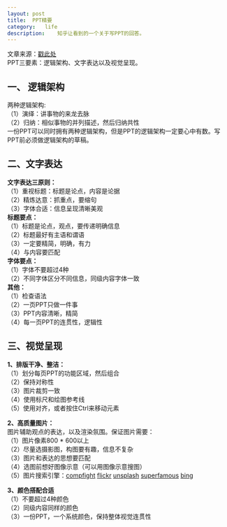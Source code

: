 ```yaml
---
layout:	post
title:	PPT精要
category:	life
description:	知乎让看到的一个关于写PPT的回答。
---
```

文章来源：[戳此处](https://www.zhihu.com/question/34019077/answer/57762067)  
PPT三要素：逻辑架构、文字表达以及视觉呈现。

一、 逻辑架构
---

两种逻辑架构:  
（1）演绎：讲事物的来龙去脉  
（2）归纳：相似事物的并列描述，然后归纳共性  
一份PPT可以同时拥有两种逻辑架构，但是PPT的逻辑架构一定要心中有数。写PPT前必须做逻辑架构的草稿。

二、文字表达
---

**文字表达三原则：**  
（1）重视标题：标题是论点，内容是论据  
（2）精炼达意：抓重点，要缩句  
（3）字体合适：信息呈现清晰美观  
**标题要点：**  
（1）标题是论点，观点，要传递明确信息  
（2）标题最好有主语和谓语  
（3）一定要精简，明确，有力  
（4）与内容要匹配  
**字体要点：**  
（1）字体不要超过4种  
（2）不同字体区分不同信息，同级内容字体一致  
**其他：**  
（1）检查语法  
（2）一页PPT只做一件事  
（3）PPT内容清晰，精简  
（4）每一页PPT的连贯性，逻辑性

三、视觉呈现
---

**1、排版干净、整洁：**  
（1）划分每页PPT的功能区域，然后组合  
（2）保持对称性  
（3）图片裁剪一致  
（4）使用标尺和绘图参考线  
（5）使用对齐，或者按住Ctrl来移动元素

**2、高质量图片：**  
图片辅助观点的表达，以及渲染氛围。保证图片需要：  
（1）图片像素800 * 600以上  
（2）尽量选摄影图，构图要有趣，信息不复杂  
（3）图片和表达的思想要匹配  
（4）选图前想好图像示意（可以用图像示意搜图）  
（5）图片搜索引擎：[compfight](http://compfight.com) [flickr](http://www.flickr.com) [unsplash](https://unsplash.com) [superfamous](http://images.superfamous.com) [bing](http://bing.com/images)

**3、颜色搭配合适**  
（1）不要超过4种颜色  
（2）同级内容同样的颜色  
（3）一份PPT，一个系统颜色，保持整体视觉连贯性

